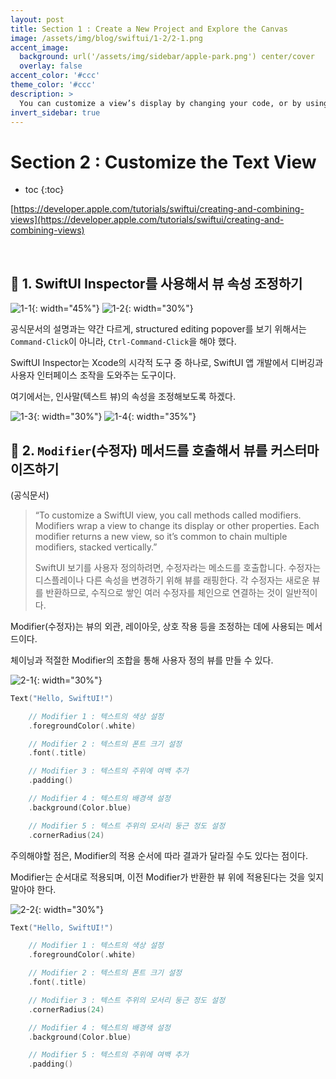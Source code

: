 ```yaml
---
layout: post
title: Section 1 : Create a New Project and Explore the Canvas
image: /assets/img/blog/swiftui/1-2/2-1.png
accent_image: 
  background: url('/assets/img/sidebar/apple-park.png') center/cover
  overlay: false
accent_color: '#ccc'
theme_color: '#ccc'
description: >
  You can customize a view’s display by changing your code, or by using the inspector to discover what’s available and to help you write code.
invert_sidebar: true
---
```


# Section 2 : Customize the Text View

* toc
{:toc}

[https://developer.apple.com/tutorials/swiftui/creating-and-combining-views](https://developer.apple.com/tutorials/swiftui/creating-and-combining-views)

<br>


## 📘 1. SwiftUI Inspector를 사용해서 뷰 속성 조정하기

![1-1](/assets/img/blog/swiftui/1-2/1-1.png){: width="45%"}
![1-2](/assets/img/blog/swiftui/1-2/1-2.png){: width="30%"}

공식문서의 설명과는 약간 다르게, structured editing popover를 보기 위해서는 `Command-Click`이 아니라, `Ctrl-Command-Click`을 해야 했다.

SwiftUI Inspector는 Xcode의 시각적 도구 중 하나로, SwiftUI 앱 개발에서 디버깅과 사용자 인터페이스 조작을 도와주는 도구이다. 

여기에서는, 인사말(텍스트 뷰)의 속성을 조정해보도록 하겠다.

![1-3](/assets/img/blog/swiftui/1-2/1-3.png){: width="30%"}
![1-4](/assets/img/blog/swiftui/1-2/1-4.png){: width="35%"}

## 📘 2. `Modifier`(수정자) 메서드를 호출해서 뷰를 커스터마이즈하기

(공식문서)
> “To customize a SwiftUI view, you call methods called modifiers. Modifiers wrap a view to change its display or other properties. Each modifier returns a new view, so it’s common to chain multiple modifiers, stacked vertically.”
>
> SwiftUI 보기를 사용자 정의하려면, 수정자라는 메소드를 호출합니다. 수정자는 디스플레이나 다른 속성을 변경하기 위해 뷰를 래핑한다. 각 수정자는 새로운 뷰를 반환하므로, 수직으로 쌓인 여러 수정자를 체인으로 연결하는 것이 일반적이다.

Modifier(수정자)는 뷰의 외관, 레이아웃, 상호 작용 등을 조정하는 데에 사용되는 메서드이다.

체이닝과 적절한 Modifier의 조합을 통해 사용자 정의 뷰를 만들 수 있다.


![2-1](/assets/img/blog/swiftui/1-2/2-1.png){: width="30%"}

```swift
Text("Hello, SwiftUI!")

    // Modifier 1 : 텍스트의 색상 설정
    .foregroundColor(.white)  

    // Modifier 2 : 텍스트의 폰트 크기 설정
    .font(.title)  

    // Modifier 3 : 텍스트의 주위에 여백 추가          
    .padding()

    // Modifier 4 : 텍스트의 배경색 설정           
    .background(Color.blue)

    // Modifier 5 : 텍스트 주위의 모서리 둥근 정도 설정
    .cornerRadius(24)      
```


주의해야할 점은, Modifier의 적용 순서에 따라 결과가 달라질 수도 있다는 점이다. 

Modifier는 순서대로 적용되며, 이전 Modifier가 반환한 뷰 위에 적용된다는 것을 잊지 말아야 한다.

![2-2](/assets/img/blog/swiftui/1-2/2-2.png){: width="30%"}

```swift
Text("Hello, SwiftUI!")

    // Modifier 1 : 텍스트의 색상 설정
    .foregroundColor(.white)  

    // Modifier 2 : 텍스트의 폰트 크기 설정
    .font(.title)  

    // Modifier 3 : 텍스트 주위의 모서리 둥근 정도 설정     
    .cornerRadius(24)

    // Modifier 4 : 텍스트의 배경색 설정           
    .background(Color.blue)

    // Modifier 5 : 텍스트의 주위에 여백 추가  
    .padding()         
```
